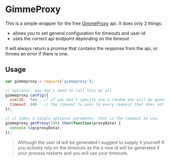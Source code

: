 # GimmeProxy

This is a simple wrapper for the free [GimmeProxy](http://gimmeproxy.com) api.
It does only 2 things:
 * allows you to set general configuration for timeouts and user-id
 * uses the correct api endpoint depending on the timeout

It will always return a promise that contains the response from the api,
 or throws an error if there is one.

## Usage

````javascript
var gimmeproxy = require('gimmeproxy');

// optional, you don't need to call this at all
gimmeproxy.config({
  userID: 'foo', // if you don't specify one a random one will be generated when you need it.
  timeout: 600   // the timeout to pass to every request that does not specify one.
});

// it takes a single optional parameter, that is the timeout to use.
gimmeproxy.getProxy(100).then(function(proxyData) {
  console.log(proxyData);
});
````

> Although the user id will be generated I suggest to supply it yourself if you actively rely
on the timeouts as the a new id will be generated if your process restarts and you will use your timeouts.



